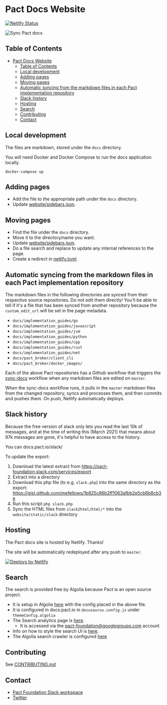 # Pact Docs Website

[![Netlify Status](https://api.netlify.com/api/v1/badges/b5808ef1-8072-4687-84e8-2a0257f3ac8f/deploy-status)](https://app.netlify.com/sites/docs-pact-io/deploys)

![Sync Pact docs](https://github.com/pact-foundation/docs.pact.io/workflows/Sync%20Pact%20docs/badge.svg)

## Table of Contents
- [Pact Docs Website](#pact-docs-website)
  - [Table of Contents](#table-of-contents)
  - [Local development](#local-development)
  - [Adding pages](#adding-pages)
  - [Moving pages](#moving-pages)
  - [Automatic syncing from the markdown files in each Pact implementation repository](#automatic-syncing-from-the-markdown-files-in-each-pact-implementation-repository)
  - [Slack history](#slack-history)
  - [Hosting](#hosting)
  - [Search](#search)
  - [Contributing](#contributing)
  - [Contact](#contact)

## Local development

The files are markdown, stored under the `docs` directory.

You will need Docker and Docker Compose to run the docs application locally.

`docker-compose up`

## Adding pages

* Add the file to the appropriate path under the `docs` directory.
* Update [website/sidebars.json](website/sidebars.json).

## Moving pages

* Find the file under the `docs` directory.
* Move it to the directory/name you want.
* Update [website/sidebars.json](website/sidebars.json).
* Do a file search and replace to update any internal references to the page.
* Create a redirect in [netlify.toml](netlify.toml).

## Automatic syncing from the markdown files in each Pact implementation repository

The markdown files in the following directories are synced from their respective source repositories. Do not edit them directly! You'll be able to tell if it's a file that has been synced from another repository because the `custom_edit_url` will be set in the page metadata.

* `docs/implementation_guides/go`
* `docs/implementation_guides/javascript`
* `docs/implementation_guides/jvm`
* `docs/implementation_guides/python`
* `docs/implementation_guides/cpp`
* `docs/implementation_guides/rust`
* `docs/implementation_guides/net`
* `docs/pact_broker/client_cli`
* `docs/pact_broker/docker_images/`

Each of the above Pact repositories has a Github workflow that triggers the [sync-docs](.github/workflows/sync-docs.yml) workflow when any markdown files are edited on `master`.

When the sync-docs workflow runs, it pulls in the `master` markdown files from the changed repository, syncs and processes them, and then commits and pushes them. On push, Netlify automatically deploys.

## Slack history

Because the free version of slack only lets you read the last 10k of messages, and at the time of writing this (March 2021) that means about 97k messages are gone, it's helpful to have access to the history.

You can docs.pact.io/slack/

To update the export:

1. Download the latest extract from https://pact-foundation.slack.com/services/export
1. Extract into a directory
1. Download this php file (to e.g. `slack.php`) into the same directory as the export: https://gist.github.com/mefellows/1b825c86b2ff1063afbb2e5cb6b8cb3e
1. Run this script `php slack.php`
1. Sync the HTML files from `slack2html/html/*` into the `website/static/slack` directory

## Hosting

The Pact docs site is hosted by Netlify. Thanks!

The site will be automatically redeployed after any push to `master`.

<a href="https://www.netlify.com">
  <img src="https://www.netlify.com/img/global/badges/netlify-dark.svg" alt="Deploys by Netlify" />
</a>

## Search

The search is provided free by Algolia because Pact is an open source project. 

- It is setup in Algolia [here](https://www.algolia.com/apps/BH4D9OD16A/) with the config placed in the above file.
- It is configured in docs.pact.io in `docusaurus.config.js` under `themeConfig.algolia` 
- The Search analytics page is [here](https://www.algolia.com/apps/BH4D9OD16A/analytics). 
  - It is accessed via the pact-foundation@googlegroups.com account
- Info on how to style the search UI is [here](https://docsearch.algolia.com/docs/styling/).
- The Algolia search crawler is configured [here](https://crawler.algolia.com/admin/crawlers/da3a74db-8003-4213-89d7-ae8c564cae42/overview)

## Contributing

See [CONTRIBUTING.md](CONTRIBUTING.md)

## Contact

* [Pact Foundation Slack workspace](https://slack.pact.io)
* [Twitter](https://twitter.com/pact_up)
